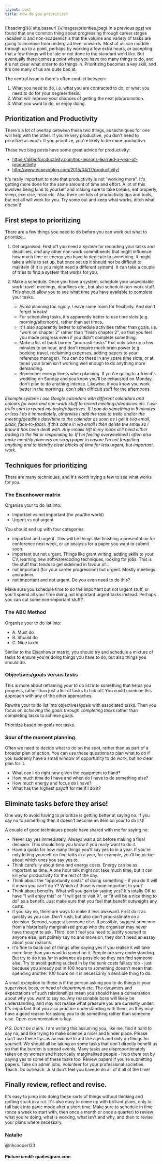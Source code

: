 ```yaml
---
layout: post
title: How do you prioritize?
---
```


![headimg]({{ site.baseurl }}/images/priorities.jpeg)
In a previous [post](https://macromuseum.github.io/Career-Transitions/) we found that one common thing about progressing through career stages (academic and non-academic) is that the volume and variety of tasks are going to increase from undergrad level onwards. Most of us can muddle through up to a point, perhaps by working a few extra hours, or accepting that a few things will be late or not done to the standard we'd like. But eventually there comes a point where you have too many things to do, and it's not clear what order to do things in. Prioritizing becomes a key skill, and it's one many of us are quite bad at.

The central issue is there's often conflict between:

1. What you need to do, i.e. what you are contracted to do, or what you need to do for your degree/thesis.
2. What will improve your chances of getting the next job/promotion.
3. What you want to do, or enjoy doing.

## Prioritization and Productivity
There's a lot of overlap between these two things, as techniques for one will help with the other. If you're very productive, you don't need to prioritize as much. If you prioritize, you're likely to be more productive.

These two blog posts have some great advice for productivity:
- https://alifeofproductivity.com/top-lessons-learned-a-year-of-productivity
- http://www.ecoevoblog.com/2015/04/17/productivity/

It's really important to note that productivity is not "working more". It's getting more done for the same amount of time and effort. A lot of this involves being kind to yourself and making sure to take breaks, eat properly, sleep, exercise, relax etc. Also there are lots of productivity tips and tools, but not all will work for you. Try some out and keep what works, ditch what doesn't!

## First steps to prioritizing
There are a few things you need to do before you can work out what to prioritize...

1. Get organised. 
First off you need a system for recording your tasks and deadlines, *and* any other non-work commitments that might influence how much time or energy you have to dedicate to something. It might take a while to set up, but once set up it should not be difficult to maintain (if it is you might need a different system). It can take a couple of tries to find a system that works for you. 

2. Make a schedule.
Once you have a system, schedule your unavoidable work travel, meetings, deadlines etc., but also schedule non-work stuff. This should allow you to see what time you have available to complete your tasks. 
	- Avoid planning too rigidly. Leave some room for flexibility. And don't forget breaks!
	- For scheduling tasks, it's apparently better to use time slots (e.g. morning/afternoon), rather than set times. 
	- It's also apparently better to schedule activities rather than goals, i.e. "work on chapter 2" rather than "finish chapter 2", so that you feel you made progress even if you didn't complete something. 
	- Make a list of back burner "procrasti-tasks" that only take up a few minutes to an hour, and don't require much brain power (e.g. booking travel, reclaiming expenses, adding papers to your reference manager). You can do these in any spare time slots, or at times your brain isn't working well enough to do anything more demanding.
	- Remember energy levels when planning. If you're going to a friend's wedding on Sunday and you know you'll be exhausted on Monday, don't plan to do anything intense. Likewise, if you know you work better in the mornings, don't plan difficult stuff for the afternoons.

*Example system: I use Google calendars with different calendars and colours for work and non-work stuff to record meetings/deadlines etc. I use trello.com to record my tasks/objectives. If I can do something in 5 minutes or less I do it immediately, otherwise I add the task to trello and/or the meeting/deadline date/time to the calendar as soon as I get it (via email, slack, face-to-face). If this came in via email I then delete the email so I know it has been dealt with. Any emails left in my inbox still need either adding to the list or responding to. If I'm feeling overwhelmed I often also make monthly planners on scrap paper to ensure I'm not forgetting anything and to identify clear blocks of time for less urgent, but important, work.*

## Techniques for prioritizing
There are many techniques, and it's worth trying a few to see what works for you. 

### The Eisenhower matrix
Organise your to do list into: 
- Important vs not important (for you/the world)
- Urgent vs not urgent

You should end up with four categories:

- important and urgent. This will be things like finishing a presentation for conference next week, or an analysis for a paper you want to submit soon.
- important but not urgent. Things like grant writing, adding skills to your CV, learning new software/coding techniques, looking for jobs. This is the stuff that tends to get sidelined in favour of...
- not important (for your career progression) but urgent. Mostly meetings and admin.
- not important and not urgent. Do you even need to do this?

Make sure you schedule time to do the important but not urgent stuff, or you'll spend all your time doing not important urgent tasks instead. Perhaps you can cut some non-important stuff?

### The ABC Method
Organise your to do list into: 

- A. Must do
- B. Should do
- C. Nice to do

Similar to the Eisenhower matrix, you should try and schedule a mixture of tasks to ensure you're doing things you have to do, but also things you should do. 

### Objectives/goals versus tasks
This is more about reframing your to do list into something that helps you progress, rather than just a list of tasks to tick off. You could combine this approach with any of the other approaches.

Rewrite your to do list into objectives/goals with associated tasks. Then you focus on *achieving the goals through completing tasks* rather than completing tasks to achieve goals. 

Prioritize based on goals not tasks.

### Spur of the moment planning
Often we need to decide what to do on the spot, rather than as part of a broader plan of action. You can use these questions to plan what to do if you suddenly have a small window of opportunity to do work, but no clear plan for it.

- What can I do right now given the equipment to hand? 
- How much time do I have and when do I have to do something else? 
- How much energy and focus do I have? 
- What has the highest payoff for me if I do it?

## Eliminate tasks before they arise!
One way to avoid having to prioritize is getting better at saying no. If you say no to something then it doesn't become an item on your to do list! 

A couple of good techniques people have shared with me for saying no:
	
- Never say yes immediately. Always wait a bit before making a final decision. This should help you know if you really want to do it.
- Have a quota for how many things you'll say yes to in a year. If you're only letting yourself do five talks in a year, for example, you'll be pickier about which ones you say yes to.
- Think carefully about time *and* energy costs. Energy can be as important as time. A one hour talk might not take much time, but it can kill your productivity for the rest of the day.
- Think about the "opportunity costs" of doing something - if you do X will it mean you can't do Y? Which of those is more important to you?
- Think about benefits. What will you gain by saying yes? It's totally OK to have "I will enjoy this" or "I will get to visit X", or "it will be a nice thing to do" as a benefit. Just make sure that you feel that benefit outweighs any costs.
- If you say no, there are ways to make it less awkward. First do it as quickly as you can. Don't rush, but also don't procrastinate on a decision. Second, suggest someone else. If possible, suggest someone from a historically marginalised group who the organiser may never have thought to ask. Third, don't feel you need to justify yourself to anyone else, just politely say no and move on, they don't need an essay about your reasons.
- It's fine to back out of things after saying yes if you realise it will take more time than you want to spend on it. People are very understanding. But try to do it as far in advance as possible so they can find someone else. Try to avoid getting sucked in by the sunk costs fallacy too - just because you already put in 100 hours to something doesn't mean that spending another 100 hours on it is necessarily a sensible thing to do.

A small exception to these is if the person asking you to do things is your supervisor, boss, or head of department etc. The dynamics and expectations of such relationships mean you should have a conversation about why you want to say no. Any reasonable boss will likely be understanding, and may not realise what pressure you are currently under. It's important that you also practice understanding with them, as they may have a good reason for asking you to do something rather than someone else. Open communication is key. 

*P.S. Don't be a jerk.* I am writing this assuming you, like me, find it hard to say no, and like trying to make science a nicer and kinder place. Please don't use these tips as an excuse to act like a jerk and only do things for yourself. We should all be taking on some tasks that don't directly benefit us so that the burden is spread evenly. Many tasks are disproportionately taken on by women and historically marginalised people - help them out by saying yes to some of these tasks too. Review papers if you're submitting papers. Take on admin jobs. Volunteer for your professional societies. Teach. Do outreach. Just don't feel you have to do all of it all of the time! 

## Finally review, reflect and revise.
It's easy to jump into doing these sorts of things without thinking and getting stuck in a rut. It's also easy to come up with brilliant plans, only to fall back into panic mode after a short time. Make sure to schedule in time (once a week to start with, then once a month or once a quarter) to review what you're doing, what is working, what isn't and why, and then to revise your plans where necessary. 

### Natalie
@nhcooper123

#### Picture credit: quotesgram.com
